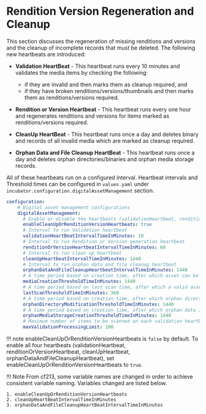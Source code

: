 # Rendition Version Regeneration and Cleanup

This section discusses the regeneration of missing renditions and versions and the cleanup of incomplete records that must be deleted. The following new heartbeats are introduced:

- **Validation HeartBeat** - This heartbeat runs every 10 minutes and validates the media items by checking the following:
    
    - if they are invalid and then marks them as cleanup required, and
    - if they have broken renditions/versions/thumbnails and then marks them as renditions/versions required.
    
- **Rendition or Version Heartbeat** - This heartbeat runs every one hour and regenerates renditions and versions for items marked as renditions/versions required.
- **CleanUp HeartBeat** - This heartbeat runs once a day and deletes binary and records of all invalid media which are marked as cleanup required.
- **Orphan Data and File Cleanup HeartBeat** - This heartbeat runs once a day and deletes orphan directories/binaries and orphan media storage records.

All of these heartbeats run on a configured interval. Heartbeat intervals and Threshold times can be configured in `values.yaml` under `incubator.configuration.digitalAssetManagement` section.

```Yaml
configuration:
    # Digital asset management configurations
    digitalAssetManagement:
      # Enable or disable the heartbeats (validationHeartbeat, renditionOrVersionHeartbeat, cleanUpHeartbeat, orphanDataAndFileCleanupHeartbeat)
      enableCleanUpOrRenditionVersionHeartbeats: true
      # Interval to run Validation heartbeat
      validationHeartBeatIntervalTimeInMinutes: 10
      # Interval to run Rendition or Version generation heartbeat
      renditionOrVersionHeartbeatIntervalTimeInMinutes: 60
      # Interval to run clean up heartbeat
      cleanUpHeartbeatIntervalTimeInMinutes: 1440
      # Interval to run orphan data and file cleanup heartbeat
      orphanDataAndFileCleanupHeartbeatIntervalTimeInMinutes: 1440
      # A time period based on creation time, after which asset can be validated
      mediaCreationThresholdTimeInMinutes: 1440
      # A time period based on last scan time, after which a valid asset can be re-validated
      lastScanThresholdTimeInMinutes: 360
      # A time period based on creation time, after which orphan directory can be cleaned up
      orphanDirectoryModificationThresholdTimeInMinutes: 1440
      # A time period based on creation time, after which orphan data in database can be cleaned up
      orphanMediaStorageCreationThresholdTimeInMinutes: 1440
      # Maximum number of items to be scanned on each validation heartbeat
      maxValidationProcessingLimit: 100
```

!!! note 
    enableCleanUpOrRenditionVersionHeartbeats is `false` by default. To enable all four heartbeats (validationHeartbeat, renditionOrVersionHeartbeat, cleanUpHeartbeat, orphanDataAndFileCleanupHeartbeat), set enableCleanUpOrRenditionVersionHeartbeats to `true`.

!!! Note
    From cf213, some variable names are changed in order to achieve consistent variable naming. Variables changed are listed below.
    
    1. enableCleanUpOrRenditionVersionHeartbeats
    2. cleanUpHeartBeatIntervalTimeInMinutes
    3. orphanDataAndFileCleanupHeartBeatIntervalTimeInMinutes